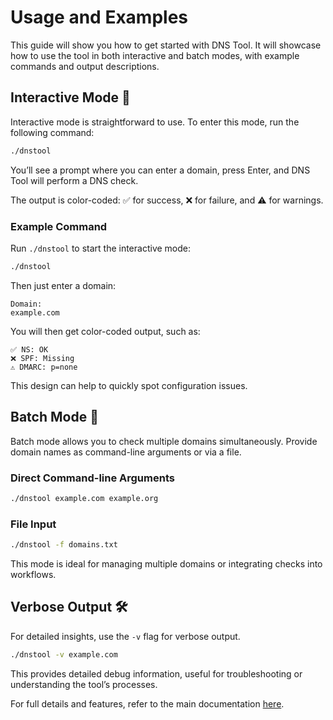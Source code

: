 # Usage and Examples

This guide will show you how to get started with DNS Tool. It will showcase how to use the tool in both interactive and batch modes, with example commands and output descriptions.

## Interactive Mode 🌟

Interactive mode is straightforward to use. To enter this mode, run the following command:

```bash
./dnstool
```

You’ll see a prompt where you can enter a domain, press Enter, and DNS Tool will perform a DNS check. 

The output is color-coded: ✅ for success, ❌ for failure, and ⚠️ for warnings.

### Example Command
Run `./dnstool` to start the interactive mode:
```bash
./dnstool
```

Then just enter a domain:

```
Domain:
example.com
```

You will then get color-coded output, such as:
```
✅ NS: OK
❌ SPF: Missing
⚠️ DMARC: p=none
```

This design can help to quickly spot configuration issues.

## Batch Mode 🚀

Batch mode allows you to check multiple domains simultaneously. Provide domain names as command-line arguments or via a file.

### Direct Command-line Arguments

```bash
./dnstool example.com example.org
```

### File Input

```bash
./dnstool -f domains.txt
```

This mode is ideal for managing multiple domains or integrating checks into workflows.

## Verbose Output 🛠️

For detailed insights, use the `-v` flag for verbose output.

```bash
./dnstool -v example.com
```

This provides detailed debug information, useful for troubleshooting or understanding the tool’s processes.

For full details and features, refer to the main documentation [here](https://github.com/careyjames/dns-tool).